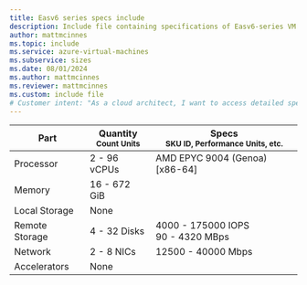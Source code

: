 ```yaml
---
title: Easv6 series specs include
description: Include file containing specifications of Easv6-series VM sizes.
author: mattmcinnes
ms.topic: include
ms.service: azure-virtual-machines
ms.subservice: sizes
ms.date: 08/01/2024
ms.author: mattmcinnes
ms.reviewer: mattmcinnes
ms.custom: include file
# Customer intent: "As a cloud architect, I want to access detailed specifications of Easv6-series VM sizes, so that I can choose the optimal configuration for my application workloads."
---
```

| Part | Quantity <br><sup>Count Units | Specs <br><sup>SKU ID, Performance Units, etc.  |
|---|---|---|
| Processor      | 2 - 96 vCPUs     | AMD EPYC 9004 (Genoa) [x86-64] |
| Memory         | 16 - 672 GiB        |    |
| Local Storage  | None         |  |
| Remote Storage | 4 - 32 Disks        | 4000 - 175000 IOPS <br>90 - 4320 MBps |
| Network        | 2 - 8 NICs        | 12500 - 40000 Mbps |
| Accelerators   | None            |     |

